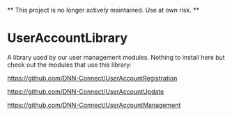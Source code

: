 ** This project is no longer actively maintained. Use at own risk. **

UserAccountLibrary
==================

A library used by our user management modules. Nothing to install here but check out the modules that use this library:

https://github.com/DNN-Connect/UserAccountRegistration

https://github.com/DNN-Connect/UserAccountUpdate

https://github.com/DNN-Connect/UserAccountManagement
